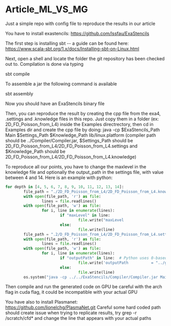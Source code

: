 # Article_ML_VS_MG
Just a simple repo with config file to reproduce the results in our article

You have to install exastencils: https://github.com/lssfau/ExaStencils

  The first step is installing sbt -- a guide can be found here: https://www.scala-sbt.org/1.x/docs/Installing-sbt-on-Linux.html
  
  Next, open a shell and locate the folder the git repository has been checked out to. Compilation is done via typing
  
  sbt compile
  
  To assemble a jar the following command is available
  
  sbt assembly
  
  Now you should have an ExaStencils binary file

Then, you can reproduce the result by creating the cpp file from the exa4, .settings and .knowledge files in this repo. Just copy them in a folder (ex: 2D_FD_Poisson_from_L4) inside the Examples directrectory, then cd in Examples dir and create the cpp file by doing: java -cp $ExaStencils_Path Main $Settings_Path $Knowledge_Path lib/linux.platform (compiler path should be ../Compiler/Compiler.jar, $Settings_Path should be 2D_FD_Poisson_from_L4/2D_FD_Poisson_from_L4.settings and $Knowledge_Path should be 2D_FD_Poisson_from_L4/2D_FD_Poisson_from_L4.knowledge)

To reproduce all our points, you have to change the maxlevel in the knowledge file and optionally the output_path in the settings file, with value between 4 and 14. Here is an example with python:

```python
for depth in [4, 5, 6, 7, 8, 9, 10, 11, 12, 13, 14]:
        file_path = "./2D_FD_Poisson_from_L4/2D_FD_Poisson_from_L4.knowledge"
        with open(file_path, 'r') as file:
                lines = file.readlines()
        with open(file_path, 'w') as file:
                for i, line in enumerate(lines):
                        if "maxLevel" in line:
                                file.write("maxLevel                       = " + str(depth - 1) + "\n")
                        else:
                                file.write(line)
        file_path = ".2/D_FD_Poisson_from_L4/2D_FD_Poisson_from_L4.settings"
        with open(file_path, 'r') as file:
                lines = file.readlines()
        with open(file_path, 'w') as file:
                for i, line in enumerate(lines):
                        if "outputPath" in line:  # Python uses 0-based indexing
                                file.write('outputPath          = "../generated/depth_' + str(depth) + '/$configName$' + '/"\n')
                        else:
                                file.write(line)
        os.system("java -cp ../../ExaStencils/Compiler/Compiler.jar Main 2D_FD_Poisson_from_L4/2D_FD_Poisson_from_L4.settings 2D_FD_Poisson_from_L4/2D_FD_Poisson_from_L4.knowledge lib/biggpu.platform")
```

Then compile and run the generated code on GPU be careful with the arch flag in cuda flag, it could be incompatible with your actual GPU

You have also to install Plasmanet: https://github.com/lionelchg/PlasmaNet.git
Careful some hard coded path should create issue when trying to replicate results, try grep -r /scratch/cfd* and change the line that appears with your actual paths
